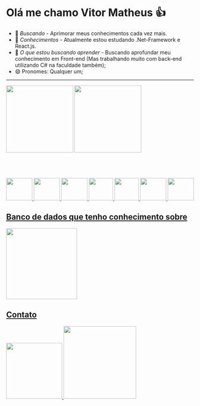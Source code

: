 #  Olá me chamo Vitor Matheus 👍

- 🔎 *Buscando* -  Aprimorar meus conhecimentos cada vez mais.
- 🌱 *Conhecimentos* - Atualmente estou estudando .Net-Framework e React.js.
- 🤔 *O que estou buscando aprender* - Buscando aprofundar meu conhecimento em Front-end (Mas trabalhando muito com back-end utilizando C# na faculdade também);
- 😄 Pronomes: Qualquer um;
----------------------------
<div>
  <a href="https://github.com/vitor-matheus1999"/>
  <img height="180em"  src="https://github-readme-stats-sigma-five.vercel.app/api?username=vitor-matheus1999&show_icons=true&rank_icon=github&theme=chartreuse-dark"/>
  <img height="180em"  align="left" src="https://github-readme-stats-sigma-five.vercel.app/api/top-langs/?username=vitor-matheus1999&layout=donut&theme=chartreuse-dark"/>
</div><br><br>

<div style=""display:inline_block><br><br>
  <img width="70" height="60" src="https://cdn.jsdelivr.net/gh/devicons/devicon/icons/csharp/csharp-original.svg" />
  <img width="70" height="60" src="https://cdn.jsdelivr.net/gh/devicons/devicon/icons/react/react-original-wordmark.svg" />
  <img width="70" height="60" src="https://cdn.jsdelivr.net/gh/devicons/devicon/icons/jquery/jquery-plain-wordmark.svg" />
  <img width="65" height="60" src="https://cdn.jsdelivr.net/gh/devicons/devicon/icons/bootstrap/bootstrap-original-wordmark.svg" />
  <img width="65" height="60" src="https://cdn.jsdelivr.net/gh/devicons/devicon/icons/javascript/javascript-original.svg" />
  <img width="70" height="60" src="https://cdn.jsdelivr.net/gh/devicons/devicon/icons/html5/html5-plain-wordmark.svg" />
  <img width="70" height="60" src="https://cdn.jsdelivr.net/gh/devicons/devicon/icons/css3/css3-plain-wordmark.svg" />   
</div>


## Banco de dados que tenho conhecimento sobre
<div>
  <img width="190" src="https://img.shields.io/badge/Microsoft%20SQL%20Server-CC2927?style=for-the-badge&logo=microsoft%20sql%20server&logoColor=white" />
</div>

## Contato

<div>
   <a href="mailto:vitormatheusob@gmail.com"><img width="150" src="https://img.shields.io/badge/Gmail-D14836?style=for-the-badge&logo=gmail&logoColor=white" /> <a/>
   <a href="https://www.linkedin.com/in/vitor-matheus-oliveira-borges-0339a020b/"> <img width="195" src="https://img.shields.io/badge/LinkedIn-0077B5?style=for-the-badge&logo=linkedin&logoColor=white" /> <a/>  
</div>
